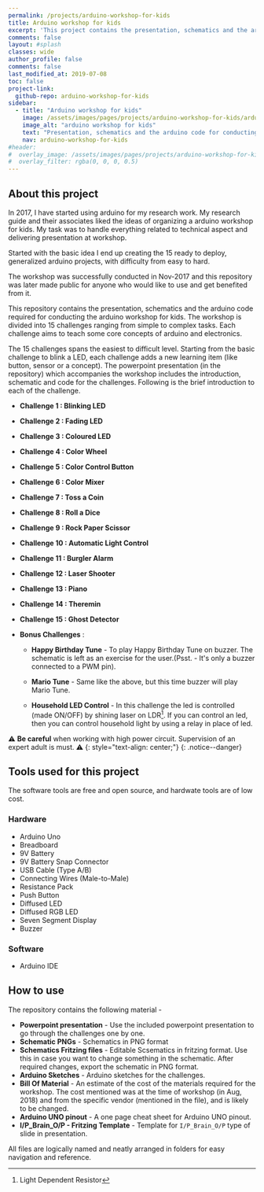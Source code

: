 ```yaml
---
permalink: /projects/arduino-workshop-for-kids
title: Arduino workshop for kids
excerpt: 'This project contains the presentation, schematics and the arduino code required for conducting the arduino workshop for kids.'
comments: false
layout: #splash
classes: wide
author_profile: false
comments: false
last_modified_at: 2019-07-08
toc: false
project-link:
  github-repo: arduino-workshop-for-kids
sidebar:
  - title: "Arduino workshop for kids"
    image: /assets/images/pages/projects/arduino-workshop-for-kids/arduino-workshop-for-kids-small.jpg
    image_alt: "arduino workshop for kids"
    text: "Presentation, schematics and the arduino code for conducting the arduino workshop for kids."
    nav: arduino-workshop-for-kids
#header:
#  overlay_image: /assets/images/pages/projects/arduino-workshop-for-kids/arduino-workshop-for-kids-header.jpg
#  overlay_filter: rgba(0, 0, 0, 0.5)
---
```


## About this project

In 2017, I have started using arduino for my research work. My research guide and their associates liked the ideas of organizing a arduino workshop for kids. My task was to handle everything related to technical aspect and delivering presentation at workshop.

Started with the basic idea I end up creating the 15 ready to deploy, generalized arduino projects, with difficulty from easy to hard.

The workshop was successfully conducted in Nov-2017 and this repository was later made public for anyone who would like to use and get benefited from it.

This  repository contains the presentation, schematics and the arduino code required for conducting the arduino workshop for kids. The workshop is divided into 15 challenges ranging from simple to complex tasks. Each challenge aims to teach some core concepts of arduino and electronics.


The 15 challenges spans the easiest to difficult level. Starting from the basic challenge to blink a LED, each challenge adds a new learning item (like button, sensor or a concept). The powerpoint presentation (in the repository) which accompanies the workshop includes the introduction, schematic and code for the challenges. Following is the brief introduction to each of the challenge.

- **Challenge 1 : Blinking LED** 


- **Challenge 2 : Fading LED**

- **Challenge 3 : Coloured LED**

- **Challenge 4 : Color Wheel**

- **Challenge 5 : Color Control Button**

- **Challenge 6 : Color Mixer**

- **Challenge 7 : Toss a Coin**

- **Challenge 8 : Roll a Dice**

- **Challenge 9 : Rock Paper Scissor**

- **Challenge 10 : Automatic Light Control**

- **Challenge 11 : Burgler Alarm**

- **Challenge 12 : Laser Shooter**

- **Challenge 13 : Piano**

- **Challenge 14 : Theremin**

- **Challenge 15 : Ghost Detector**

- **Bonus Challenges** : 
  * **Happy Birthday Tune** - To play Happy Birthday Tune on buzzer. The schematic is left as an exercise for the user.(Psst. - It's only a buzzer connected to a PWM pin).

  * **Mario Tune** - Same like the above, but this time buzzer will play Mario Tune.

  * **Household LED Control** - In this challenge the led is controlled (made ON/OFF) by shining laser on LDR[^ldr]. If you can control an led, then you can control household light by using a relay in place of led.
  
⚠️ **Be careful** when working with high power circuit. Supervision of an expert adult is must. ⚠️
{: style="text-align: center;"} 
{: .notice--danger}


## Tools used for this project

The software tools are free and open source, and hardwate tools are of low cost.

### Hardware

 - Arduino Uno
 - Breadboard
 - 9V Battery
 - 9V Battery Snap Connector
 - USB Cable (Type A/B)
 - Connecting Wires (Male-to-Male)
 - Resistance Pack
 - Push Button
 - Diffused LED
 - Diffused RGB LED
 - Seven Segment Display
 - Buzzer

### Software

 - Arduino IDE 



## How to use

The repository contains the following material -
- **Powerpoint presentation** - Use the included powerpoint presentation to go through the challenges one by one.
- **Schematic PNGs** - Schematics in PNG format
- **Schematics Fritzing files** - Editable Scsematics in fritzing format. Use this in case you want to change something in the schematic. After required changes, export the schematic in PNG format.
- **Arduino Sketches** - Arduino sketches for the challenges.
- **Bill Of Material** - An estimate of the cost of the materials required for the workshop. The cost mentioned was at the time of workshop (in Aug, 2018) and from the specific vendor (mentioned in the file), and is likely to be changed.
- **Arduino UNO pinout** - A one page cheat sheet for Arduino UNO pinout.
- **I/P_Brain_O/P - Fritzing Template** - Template for `I/P_Brain_O/P` type of slide in presentation.

All files are logically named and neatly arranged in folders for easy navigation and reference.


[^ldr]: Light Dependent Resistor